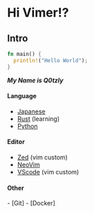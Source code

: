 # Hi Vimer!?

<h2>Intro</h2>


```rust
fn main() {
  println!("Hello World");
}
```


***My Name is Q0tzly***

<h4>Language</h4>

  - [Japanese](https://tsunagarujp.bunka.go.jp/?lang_id=EN)
  - [Rust](https://www.rust-lang.org/) (learning)
  - [Python](https://www.python.jp/)

<h4>Editor</h4>

  - [Zed](https://zed.dev/) (vim custom)
  - [NeoVim](https://neovim.io/)
  - [VScode](https://vscode.dev/) (vim custom)

<h4>Other</h4>
  - [Git]
  - [Docker]
